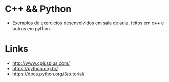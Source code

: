 # C++ && Python

* Exemplos de exercicios desenvolvidos em sala de aula, feitos em c++ e outros em python.

# Links

* http://www.cplusplus.com/
* https://python.org.br/
* https://docs.python.org/3/tutorial/
